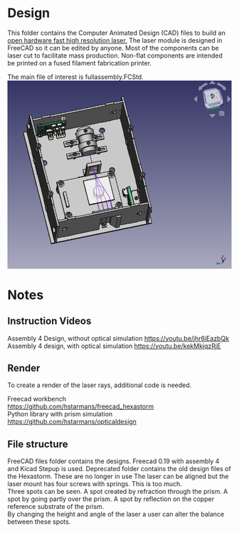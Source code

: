 # Design 

This folder contains the Computer Animated Design (CAD) files to build an [open hardware fast high resolution laser.](https://reprap.org/wiki/Open_hardware_fast_high_resolution_LASER)
The laser module is designed in FreeCAD so it can be edited by anyone.
Most of the components can be laser cut to facilitate mass production.
Non-flat components are intended be printed on a fused filament fabrication printer.

The main file of interest is fullassembly.FCStd. <br>
![](./Images/design.PNG)

# Notes

## Instruction Videos
Assembly 4 Design, without optical simulation
https://youtu.be/jhr6iEazbQk
Assembly 4 design, with optical simulation
https://youtu.be/kekMkjqzRjE

## Render 
To create a render of the laser rays, additional code is needed.

Freecad workbench  
https://github.com/hstarmans/freecad_hexastorm  
Python library with prism simulation  
https://github.com/hstarmans/opticaldesign  

## File structure
FreeCAD files folder contains the designs. Freecad 0.19 with assembly 4 and Kicad Stepup is used.
Deprecated folder contains the old design files of the Hexastorm. These are no longer in use
The laser can be aligned but the laser mount has four screws with springs. This is too much.  
Three spots can be seen. A spot created by refraction through the prism. A spot by going partly over the prism.
A spot by reflection on the copper reference substrate of the prism.  
By changing the height and angle of the laser a user can alter the balance between these spots.







